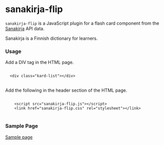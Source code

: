 # sanakirja-flip

<code>sanakirja-flip</code> is a JavaScript plugin for a flash card component from the [Sanakirja](https://sanakirja.pythonanywhere.com/) API data. 

Sanakirja is a Finnish dictionary for learners. 

### Usage
Add a DIV tag in the HTML page.
<pre>
<code>
  &lt;div class="kard-list">&lt;/div>
</code>
</pre>
Add the following in the header section of the HTML page.
<pre>
<code>
    &lt;script src="sanakirja-flip.js">&lt;/script>
    &lt;link href="sanakirja-flip.css" rel="stylesheet">&lt;/link>
</code>
</pre>

### Sample Page
[Sample page](https://easai.github.io/sanakirja-flip/index.html)

